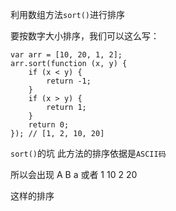 利用数组方法`sort()`进行排序

要按数字大小排序，我们可以这么写：

    var arr = [10, 20, 1, 2];
    arr.sort(function (x, y) {
        if (x < y) {
            return -1;
        }
        if (x > y) {
            return 1;
        }
        return 0;
    }); // [1, 2, 10, 20]

`sort()`的坑
此方法的排序依据是`ASCII码`

所以会出现 A B a 或者 1 10 2 20

这样的排序